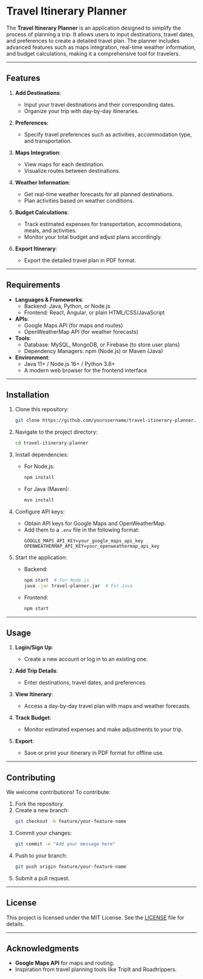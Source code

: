 
# Travel Itinerary Planner

The **Travel Itinerary Planner** is an application designed to simplify the process of planning a trip. It allows users to input destinations, travel dates, and preferences to create a detailed travel plan. The planner includes advanced features such as maps integration, real-time weather information, and budget calculations, making it a comprehensive tool for travelers.

---

## Features

1. **Add Destinations**:
   - Input your travel destinations and their corresponding dates.
   - Organize your trip with day-by-day itineraries.

2. **Preferences**:
   - Specify travel preferences such as activities, accommodation type, and transportation.

3. **Maps Integration**:
   - View maps for each destination.
   - Visualize routes between destinations.

4. **Weather Information**:
   - Get real-time weather forecasts for all planned destinations.
   - Plan activities based on weather conditions.

5. **Budget Calculations**:
   - Track estimated expenses for transportation, accommodations, meals, and activities.
   - Monitor your total budget and adjust plans accordingly.

6. **Export Itinerary**:
   - Export the detailed travel plan in PDF format.

---

## Requirements

- **Languages & Frameworks**:
  - Backend: Java, Python, or Node.js
  - Frontend: React, Angular, or plain HTML/CSS/JavaScript
- **APIs**:
  - Google Maps API (for maps and routes)
  - OpenWeatherMap API (for weather forecasts)
- **Tools**:
  - Database: MySQL, MongoDB, or Firebase (to store user plans)
  - Dependency Managers: npm (Node.js) or Maven (Java)
- **Environment**:
  - Java 11+ / Node.js 16+ / Python 3.8+
  - A modern web browser for the frontend interface

---

## Installation

1. Clone this repository:
   ```bash
   git clone https://github.com/yourusername/travel-itinerary-planner.git
   ```
2. Navigate to the project directory:
   ```bash
   cd travel-itinerary-planner
   ```
3. Install dependencies:
   - For Node.js:
     ```bash
     npm install
     ```
   - For Java (Maven):
     ```bash
     mvn install
     ```

4. Configure API keys:
   - Obtain API keys for Google Maps and OpenWeatherMap.
   - Add them to a `.env` file in the following format:
     ```plaintext
     GOOGLE_MAPS_API_KEY=your_google_maps_api_key
     OPENWEATHERMAP_API_KEY=your_openweathermap_api_key
     ```

5. Start the application:
   - Backend:
     ```bash
     npm start  # For Node.js
     java -jar travel-planner.jar  # For Java
     ```
   - Frontend:
     ```bash
     npm start
     ```

---

## Usage

1. **Login/Sign Up**:
   - Create a new account or log in to an existing one.

2. **Add Trip Details**:
   - Enter destinations, travel dates, and preferences.

3. **View Itinerary**:
   - Access a day-by-day travel plan with maps and weather forecasts.

4. **Track Budget**:
   - Monitor estimated expenses and make adjustments to your trip.

5. **Export**:
   - Save or print your itinerary in PDF format for offline use.

---


## Contributing

We welcome contributions! To contribute:
1. Fork the repository.
2. Create a new branch:
   ```bash
   git checkout -b feature/your-feature-name
   ```
3. Commit your changes:
   ```bash
   git commit -m "Add your message here"
   ```
4. Push to your branch:
   ```bash
   git push origin feature/your-feature-name
   ```
5. Submit a pull request.

---

## License

This project is licensed under the MIT License. See the [LICENSE](LICENSE) file for details.

---

## Acknowledgments

- **Google Maps API** for maps and routing.
- Inspiration from travel planning tools like TripIt and Roadtrippers.
